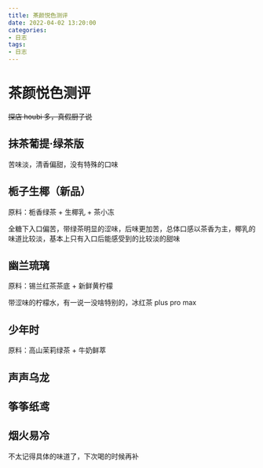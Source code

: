 ```yaml
---
title: 茶颜悦色测评
date: 2022-04-02 13:20:00
categories:
- 日志
tags:
- 日志
---
```


# 茶颜悦色测评

~~探店 houbi 多，真假厨子说~~

## 抹茶葡提·绿茶版

苦味淡，清香偏甜，没有特殊的口味

## 栀子生椰（新品）

原料：栀香绿茶 + 生椰乳 + 茶小冻

全糖下入口偏苦，带绿茶明显的涩味，后味更加苦，总体口感以茶香为主，椰乳的味道比较淡，基本上只有入口后能感受到的比较淡的甜味

## 幽兰琉璃

原料：锡兰红茶茶底 + 新鲜黄柠檬

带涩味的柠檬水，有一说一没啥特别的，冰红茶 plus pro max

## 少年时

原料：高山茉莉绿茶 + 牛奶鲜萃

## 声声乌龙

## 筝筝纸鸢

## 烟火易冷

不太记得具体的味道了，下次喝的时候再补
